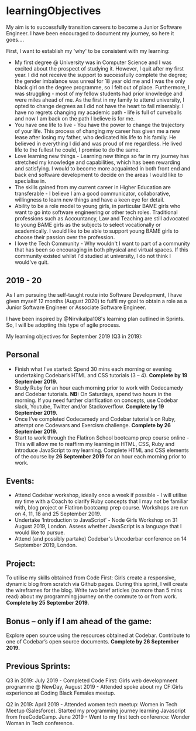 # learningObjectives
 My aim is to successfully transition careers to become a Junior Software Engineer. I have been encouraged to document my journey, so here it goes....

 First, I want to establish my 'why' to be consistent with my learning:

 * My first degree @ University was in Computer Science and I was excited about the prospect of studying it. However, I quit after my first year. I did not receive the support to successfully complete the degree; the gender imbalance was unreal for 18 year old me and I was the only black girl on the degree programme, so I felt out of place. Furthermore, I was struggling - most of my fellow students had prior knowledge and were miles ahead of me. As the first in my family to attend university, I opted to change degrees as I did not have the heart to fail miserably. I have no regrets changing my academic path - life is full of curveballs and now I am back on the path I believe is for me.
 * You have one life to live - You have the power to change the trajectory of your life. This process of changing my career has given me a new lease after losing my father, who dedicated his life to his family. He believed in everything I did and was proud of me regardless. He lived life to the fullest he could, I promise to do the same.
 * Love learning new things - Learning new things so far in my journey has stretched my knowledge and capabilities, which has been rewarding and satisfying. I would to become more acquainted in both front end and back end software development to decide on the areas I would like to specialise in.
 * The skills gained from my current career in Higher Education are transferable - I believe I am a good communicator, collaborative, willingness to learn new things and have a keen eye for detail.
 * Ability to be a role model to young girls, in particular BAME girls who want to go into software engineering or other tech roles. Traditional professions such as Accountancy, Law and Teaching are still advocated to young BAME girls as the subjects to select vocationally or academically. I would like to be able to support young BAME girls to choose their passion over the profession.
 * I love the Tech Community - Why wouldn't I want to part of a community that has been so encouraging in both physical and virtual spaces. If this community existed whilst I'd studied at university, I do not think I would've quit.

 ## 2019 - 20
 As I am pursuing the self-taught route into Software Development, I have given myself 12 months (August 2020) to fulfil my goal to obtain a role as a Junior Software Engineer or Associate Software Engineer.

I have been inspired by @Nirvikalpa108's learning plan outlined in Sprints. So, I will be adopting this type of agile process.

My learning objectives for September 2019 (Q3 in 2019):

## Personal

* Finish what I’ve started: Spend 30 mins each morning or evening undertaking Codebar’s HTML and CSS tutorials (3 – 4). **Complete by 19 September 2019.**
* Study Ruby for an hour each morning prior to work with Codecamedy and Codebar tutorials. **NB:** On Saturdays, spend two hours in the morning.  If you need further clarification on concepts, use Codebar slack, Youtube, Twitter and/or Stackoverflow. **Complete by 19 September 2019.**
* Once I’ve completed Codecamedy and Codebar tutorial’s on Ruby, attempt one Codewars and Exercism challenge. **Complete by 26 September 2019.**
* Start to work through the Flatiron School bootcamp prep course online - This will allow me to reaffirm my learning in HTML, CSS, Ruby and introduce JavaScript to my learning. Complete HTML and CSS elements of the course by **26 September 2019** for an hour each morning prior to work.

## Events:

* Attend Codebar workshop, ideally once a week if possible - I will utilise my time with a Coach to clarify Ruby concepts that I may not be familiar with, blog project or Flatiron bootcamp prep course. Workshops are run on 4, 11, 18 and 25 September 2019.
* Undertake ‘Introduction to JavaScript’ - Node Girls Workshop on 31 August 2019, London. Assess whether JavaScript is a language that I would like to pursue.
* Attend (and possibly partake) Codebar's Uncoderbar conference on 14 September 2019, London.

## Project:

To utilise my skills obtained from Code First: Girls create a responsive, dynamic blog from scratch via Github pages. During this sprint, I will create the wireframes for the blog.  Write two brief articles (no more than 5 mins read) about my programming journey on the commute to or from work. **Complete by 25 September 2019.**  

## Bonus – only if I am ahead of the game:

Explore open source using the resources obtained at Codebar. Contribute to one of Codebar’s open source documents. **Complete by 26 September 2019.**


## Previous Sprints:

Q3 in 2019: July 2019 - Completed Code First: Girls web developmnent programme @ NewDay, August 2019 - Attended spoke about my CF:Girls experience at Coding Black Females meetup.

Q2 in 2019: April 2019 - Attended women tech meetup: Women in Tech Meetup (Salesforce). Started my programming journey learning Javascript from freeCodeCamp.  June 2019 - Went to my first tech conference: Wonder Woman in Tech conference.
